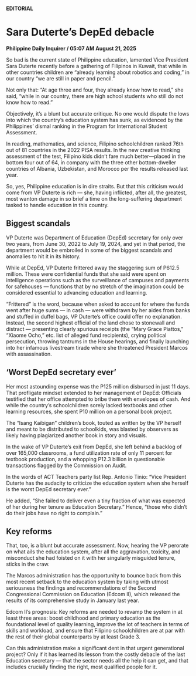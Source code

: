 **EDITORIAL**

# Sara Duterte’s DepEd debacle

****Philippine Daily Inquirer / 05:07 AM August 21, 2025****

So bad is the current state of Philippine education, lamented Vice President Sara Duterte recently before a gathering of Filipinos in Kuwait, that while in other countries children are “already learning about robotics and coding,” in our country “we are still in paper and pencil.”

Not only that: “At age three and four, they already know how to read,” she said, “while in our country, there are high school students who still do not know how to read.”

Objectively, it’s a blunt but accurate critique. No one would dispute the lows into which the country’s education system has sunk, as evidenced by the Philippines’ dismal ranking in the Program for International Student Assessment.

In reading, mathematics, and science, Filipino schoolchildren ranked 76th out of 81 countries in the 2022 PISA results. In the new creative thinking assessment of the test, Filipino kids didn’t fare much better—placed in the bottom four out of 64, in company with the three other bottom-dweller countries of Albania, Uzbekistan, and Morocco per the results released last year.

So, yes, Philippine education is in dire straits. But that this criticism would come from VP Duterte is rich — she, having inflicted, after all, the greatest, most wanton damage in so brief a time on the long-suffering department tasked to handle education in this country.

## Biggest scandals

VP Duterte was Department of Education (DepEd) secretary for only over two years, from June 30, 2022 to July 19, 2024, and yet in that period, the department would be embroiled in some of the biggest scandals and anomalies to hit it in its history.

While at DepEd, VP Duterte frittered away the staggering sum of P612.5 million. These were confidential funds that she said were spent on intelligence operations such as the surveillance of campuses and payments for safehouses — functions that by no stretch of the imagination could be considered essential to advancing education and learning.

“Frittered” is the word, because when asked to account for where the funds went after huge sums — in cash — were withdrawn by her aides from banks and stuffed in duffel bags, VP Duterte’s office could offer no explanation. Instead, the second highest official of the land chose to stonewall and distract — presenting clearly spurious receipts (the “Mary Grace Piattos,” “Xiaome Ocho,” etc. list of alleged fund recipients), crying political persecution, throwing tantrums in the House hearings, and finally launching into her infamous livestream tirade where she threatened President Marcos with assassination.

## ‘Worst DepEd secretary ever’

Her most astounding expense was the P125 million disbursed in just 11 days. That profligate mindset extended to her management of DepEd: Officials testified that her office attempted to bribe them with envelopes of cash. And while the country’s schoolchildren sorely lacked textbooks and other learning resources, she spent P10 million on a personal book project.

The “Isang Kaibigan” children’s book, touted as written by the VP herself and meant to be distributed to schoolkids, was blasted by observers as likely having plagiarized another book in story and visuals.

In the wake of VP Duterte’s exit from DepEd, she left behind a backlog of over 165,000 classrooms, a fund utilization rate of only 11 percent for textbook production, and a whopping P12.3 billion in questionable transactions flagged by the Commission on Audit.

In the words of ACT Teachers party list Rep. Antonio Tinio: “Vice President Duterte has the audacity to criticize the education system when she herself is the worst DepEd secretary ever.”

He added, “She failed to deliver even a tiny fraction of what was expected of her during her tenure as Education Secretary.” Hence, “those who didn’t do their jobs have no right to complain.”

## Key reforms

That, too, is a blunt but accurate assessment. Now, hearing the VP perorate on what ails the education system, after all the aggravation, toxicity, and misconduct she had foisted on it with her singularly misguided tenure, sticks in the craw.

The Marcos administration has the opportunity to bounce back from this most recent setback to the education system by taking with utmost seriousness the findings and recommendations of the Second Congressional Commission on Education (Edcom II), which released the results of its comprehensive study in January last year.

Edcom II’s prognosis: Key reforms are needed to revamp the system in at least three areas: boost childhood and primary education as the foundational level of quality learning, improve the lot of teachers in terms of skills and workload, and ensure that Filipino schoolchildren are at par with the rest of their global counterparts by at least Grade 3.

Can this administration make a significant dent in that urgent generational project? Only if it has learned its lesson from the costly debacle of the last Education secretary — that the sector needs all the help it can get, and that includes crucially finding the right, most qualified people for it.